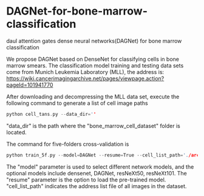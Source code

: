 # DAGNet-for-bone-marrow-classification
daul attention gates dense neural networks(DAGNet) for bone marrow classification

We propose DAGNet based on DenseNet for classifying cells in bone marrow smears. The classification model training and testing data sets come from Munich Leukemia Laboratory (MLL), the address is: https://wiki.cancerimagingarchive.net/pages/viewpage.action?pageId=101941770

After downloading and decompressing the MLL data set, execute the following command to generate a list of cell image paths

```cpp
python cell_tans.py --data_dir=''
```

"data_dir" is the path where the "bone_marrow_cell_dataset" folder is located.

The command for five-folders cross-validation is


```cpp
python train_5f.py --model=DAGNet --resume=True --cell_list_path='./archive/cell_list'
```

The "model" parameter is used to select different network models, and the optional models include densenet, DAGNet, resNeXt50, resNeXt101. The "resume" parameter is the option to load the pre-trained model. "cell_list_path" indicates the address list file of all images in the dataset.
